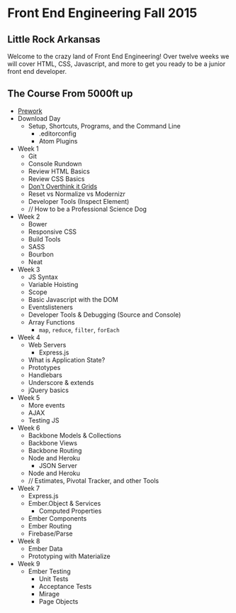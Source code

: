 # Front End Engineering Fall 2015

## Little Rock Arkansas

Welcome to the crazy land of Front End Engineering!
Over twelve weeks we will cover HTML, CSS, Javascript, and more to get you ready to be a junior front end developer.

## The Course From 5000ft up

* [Prework](prework/index.html)
* Download Day
    - Setup, Shortcuts, Programs, and the Command Line
        - .editorconfig
        - Atom Plugins
* Week 1
    - Git
    - Console Rundown
    - Review HTML Basics
    - Review CSS Basics
    - [Don't Overthink it Grids](https://css-tricks.com/dont-overthink-it-grids/)
    - Reset vs Normalize vs Modernizr
    - Developer Tools (Inspect Element)
    - // How to be a Professional Science Dog
* Week 2
    - Bower
    - Responsive CSS
    - Build Tools
    - SASS
    - Bourbon
    - Neat
* Week 3
    - JS Syntax
    - Variable Hoisting
    - Scope
    - Basic Javascript with the DOM
    - Eventslisteners
    - Developer Tools & Debugging (Source and Console)
    - Array Functions
      - `map`, `reduce`, `filter`, `forEach`
* Week 4
    - Web Servers
      - Express.js
    - What is Application State?
    - Prototypes
    - Handlebars
    - Underscore & extends
    - jQuery basics
* Week 5
    - More events
    - AJAX
    - Testing JS
* Week 6
    - Backbone Models & Collections
    - Backbone Views
    - Backbone Routing
    - Node and Heroku
        + JSON Server
    - Node and Heroku
    - // Estimates, Pivotal Tracker, and other Tools
* Week 7
    - Express.js
    - Ember.Object & Services
        + Computed Properties
    - Ember Components
    - Ember Routing
    - Firebase/Parse
* Week 8
    - Ember Data
    - Prototyping with Materialize
* Week 9
    - Ember Testing
        + Unit Tests
        + Acceptance Tests
        + Mirage
        + Page Objects

